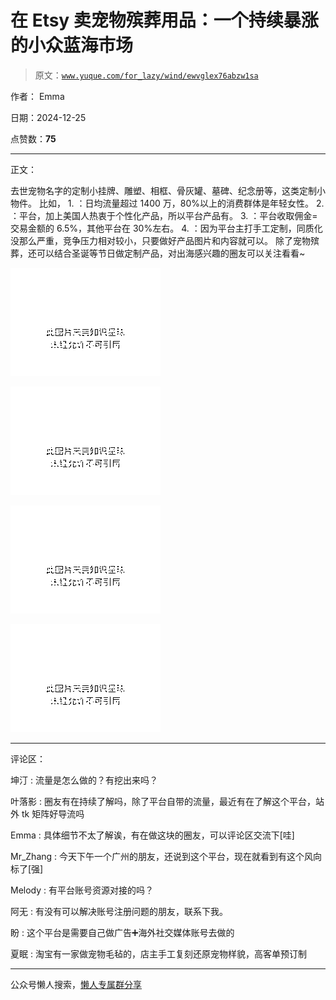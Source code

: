 # 在 Etsy 卖宠物殡葬用品：一个持续暴涨的小众蓝海市场

> 原文：[`www.yuque.com/for_lazy/wind/ewvglex76abzw1sa`](https://www.yuque.com/for_lazy/wind/ewvglex76abzw1sa)

作者： Emma

日期：2024-12-25

点赞数：**75**

* * *

正文：

去世宠物名字的定制小挂牌、雕塑、相框、骨灰罐、墓碑、纪念册等，这类定制小物件。 比如， 1. ：日均流量超过 1400 万，80%以上的消费群体是年轻女性。
2. ：平台，加上美国人热衷于个性化产品，所以平台产品有。 3. ：平台收取佣金=交易金额的 6.5%，其他平台在 30%左右。 4. ：因为平台主打手工定制，同质化没那么严重，竞争压力相对较小，只要做好产品图片和内容就可以。
除了宠物殡葬，还可以结合圣诞等节日做定制产品，对出海感兴趣的圈友可以关注看看~

![](img/921f10069799711b98e18ab71fb53a42.png "None")

![](img/f3d23c7c2238ffb14902c045cc3edfbc.png "None")

![](img/2c4ab0a676644286acc690199c7ea3af.png "None")

![](img/98ebd487ebe47869562c555b75378202.png "None")

* * *

评论区：

坤汀 : 流量是怎么做的？有挖出来吗？

叶落影 : 圈友有在持续了解吗，除了平台自带的流量，最近有在了解这个平台，站外 tk 矩阵好导流吗

Emma : 具体细节不太了解诶，有在做这块的圈友，可以评论区交流下[哇]

Mr_Zhang : 今天下午一个广州的朋友，还说到这个平台，现在就看到有这个风向标了[强]

Melody : 有平台账号资源对接的吗？

阿无 : 有没有可以解决账号注册问题的朋友，联系下我。

盼 : 这个平台是需要自己做广告➕海外社交媒体账号去做的

夏眠 : 淘宝有一家做宠物毛毡的，店主手工复刻还原宠物样貌，高客单预订制

* * *

公众号懒人搜索，[懒人专属群分享](https://lazybook.fun/#/blog/group)